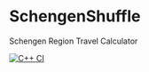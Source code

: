 # SchengenShuffle
Schengen Region Travel Calculator

[![C++ CI](https://github.com/reembot/SchengenShuffle/actions/workflows/actions.yml/badge.svg)](https://github.com/reembot/SchengenShuffle/actions/workflows/actions.yml)
